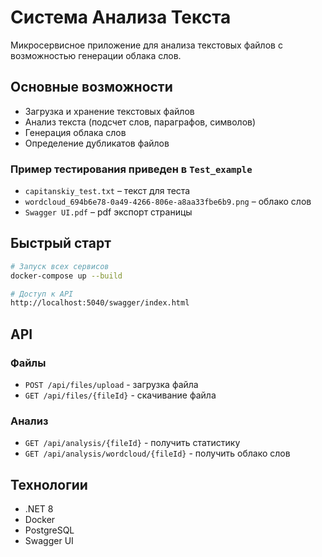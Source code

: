 # Система Анализа Текста

Микросервисное приложение для анализа текстовых файлов с возможностью генерации облака слов.

## Основные возможности

- Загрузка и хранение текстовых файлов
- Анализ текста (подсчет слов, параграфов, символов)
- Генерация облака слов
- Определение дубликатов файлов

### Пример тестирования приведен в `Test_example`  
- `capitanskiy_test.txt` – текст для теста
- `wordcloud_694b6e78-0a49-4266-806e-a8aa33fbe6b9.png` – облако слов
- `Swagger UI.pdf` – pdf экспорт страницы

## Быстрый старт

```bash
# Запуск всех сервисов
docker-compose up --build

# Доступ к API
http://localhost:5040/swagger/index.html
```

## API

### Файлы
- `POST /api/files/upload` - загрузка файла
- `GET /api/files/{fileId}` - скачивание файла

### Анализ
- `GET /api/analysis/{fileId}` - получить статистику
- `GET /api/analysis/wordcloud/{fileId}` - получить облако слов

## Технологии

- .NET 8
- Docker
- PostgreSQL
- Swagger UI
